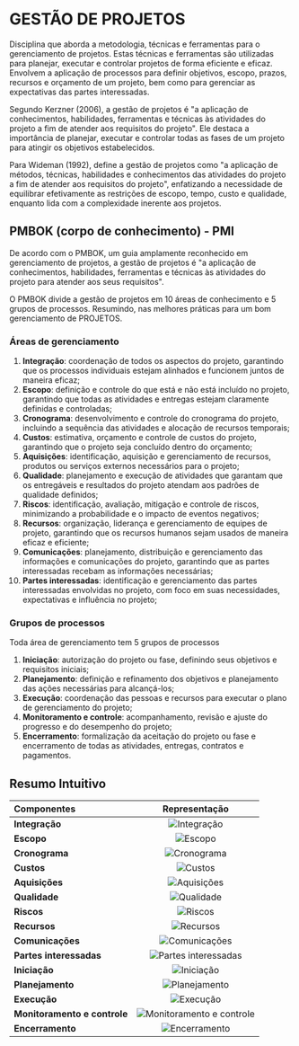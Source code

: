 # GESTÃO DE PROJETOS

Disciplina que aborda a metodologia, técnicas e ferramentas para o gerenciamento de projetos. Estas técnicas e ferramentas são utilizadas para planejar, executar e controlar projetos de forma eficiente e eficaz. Envolvem a aplicação de processos para definir objetivos, escopo, prazos, recursos e orçamento de um projeto, bem como para gerenciar as expectativas das partes interessadas.

Segundo Kerzner (2006), a gestão de projetos é "a aplicação de conhecimentos, habilidades, ferramentas e técnicas às atividades do projeto a fim de atender aos requisitos do projeto". Ele destaca a importância de planejar, executar e controlar todas as fases de um projeto para atingir os objetivos estabelecidos.

Para Wideman (1992), define a gestão de projetos como "a aplicação de métodos, técnicas, habilidades e conhecimentos das atividades do projeto a fim de atender aos requisitos do projeto", enfatizando a necessidade de equilibrar efetivamente as restrições de escopo, tempo, custo e qualidade, enquanto lida com a complexidade inerente aos projetos.

## PMBOK (corpo de conhecimento) - PMI

De acordo com o PMBOK, um guia amplamente reconhecido em gerenciamento de projetos, a gestão de projetos é "a aplicação de conhecimentos, habilidades, ferramentas e técnicas às atividades do projeto para atender aos seus requisitos".

O PMBOK divide a gestão de projetos em 10 áreas de conhecimento e 5 grupos de processos. Resumindo, nas melhores práticas para um bom gerenciamento de PROJETOS.

### Áreas de gerenciamento

1. **Integração**: coordenação de todos os aspectos do projeto, garantindo que os processos individuais estejam alinhados e funcionem juntos de maneira eficaz;
2. **Escopo**: definição e controle do que está e não está incluído no projeto, garantindo que todas as atividades e entregas estejam claramente definidas e controladas;
3. **Cronograma**: desenvolvimento e controle do cronograma do projeto, incluindo a sequência das atividades e alocação de recursos temporais;
4. **Custos**: estimativa, orçamento e controle de custos do projeto, garantindo que o projeto seja concluído dentro do orçamento;
5. **Aquisições**: identificação, aquisição e gerenciamento de recursos, produtos ou serviços externos necessários para o projeto;
6. **Qualidade**: planejamento e execução de atividades que garantam que os entregáveis e resultados do projeto atendam aos padrões de qualidade definidos;
7. **Riscos**: identificação, avaliação, mitigação e controle de riscos, minimizando a probabilidade e o impacto de eventos negativos;
8. **Recursos**: organização, liderança e gerenciamento de equipes de projeto, garantindo que os recursos humanos sejam usados ​​de maneira eficaz e eficiente;
9. **Comunicações**: planejamento, distribuição e gerenciamento das informações e comunicações do projeto, garantindo que as partes interessadas recebam as informações necessárias;
10. **Partes interessadas**: identificação e gerenciamento das partes interessadas envolvidas no projeto, com foco em suas necessidades, expectativas e influência no projeto;

### Grupos de processos

Toda área de gerenciamento tem 5 grupos de processos

1. **Iniciação**: autorização do projeto ou fase, definindo seus objetivos e requisitos iniciais;
2. **Planejamento**: definição e refinamento dos objetivos e planejamento das ações necessárias para alcançá-los;
3. **Execução**: coordenação das pessoas e recursos para executar o plano de gerenciamento do projeto;
4. **Monitoramento e controle**: acompanhamento, revisão e ajuste do progresso e do desempenho do projeto;
5. **Encerramento**: formalização da aceitação do projeto ou fase e encerramento de todas as atividades, entregas, contratos e pagamentos.

## Resumo Intuitivo

| Componentes | Representação |
| :-- | :-: |
| **Integração** | ![Integração](https://3.bp.blogspot.com/-dk5IM40ioiE/TrwE6uEC1UI/AAAAAAAALq4/xLRV16bQEsA/s1600/quebra-cabeca.jpg) |
| **Escopo** | ![Escopo](https://st.depositphotos.com/1561359/3865/v/600/depositphotos_38657063-stock-illustration-3d-person-watching-a-clipping.jpg) |
| **Cronograma** | ![Cronograma](https://previews.123rf.com/images/nasirkhan/nasirkhan1303/nasirkhan130300008/18295123-3d-render-of-businessman-presenting-business-project-gantt-chart-3d-illustration-of-human-character.jpg) |
| **Custos** | ![Custos](https://cdn.xxl.thumbs.canstockphoto.com.br/3d-olhar-objetos-dinheiro-personagem-relatado-banco-de-ilustra%C3%A7%C3%A3o_csp74369665.jpg) |
| **Aquisições** | ![Aquisições](https://cdn.xxl.thumbs.canstockphoto.com.br/pequeno-3d-neg%C3%B3cio-pessoas-banco-de-ilustra%C3%A7%C3%B5es_csp11363472.jpg) |
| **Qualidade** | ![Qualidade](https://www.mazag.com.br/wp-content/uploads/2016/03/ciclo-pdca.jpg) |
| **Riscos** | ![Riscos](https://img.freepik.com/fotos-premium/3d-pessoas-homens-pessoa-sob-um-guarda-chuva-lideranca-e-equipe_441797-6152.jpg) |
| **Recursos** | ![Recursos](https://img.freepik.com/fotos-gratis/boneca-de-pano-com-uma-lista-de-verificacao-e-outros-com-pasta_1156-228.jpg?w=360) |
| **Comunicações** | ![Comunicações](https://3.bp.blogspot.com/-mop81bclyPg/VixaeBV-d0I/AAAAAAAAABU/Bj1f91ze-CY/s1600/descarga.jpg) |
| **Partes interessadas** | ![Partes interessadas](https://faro.be/sites/default/files/styles/xlarge/public/u47/stakeholders.jpg?itok=bQnLjNgX) |
| **Iniciação** | ![Iniciação](https://cdn.xxl.thumbs.canstockphoto.com.br/pessoas-projeto-pequeno-come%C3%A7ar-3d-banco-de-ilustra%C3%A7%C3%B5es_csp72311558.jpg) |
| **Planejamento** | ![Planejamento](https://i.pinimg.com/originals/91/e6/2a/91e62a6ab93039d8f9449d651753bf4d.jpg) |
| **Execução** | ![Execução](https://i.pinimg.com/736x/ae/41/e8/ae41e836229d11abe5e019cc57b748ad.jpg) |
| **Monitoramento e controle** | ![Monitoramento e controle](https://st2.depositphotos.com/3643473/6206/i/950/depositphotos_62060081-stock-photo-3d-man-with-clipboard-and.jpg) |
| **Encerramento** | ![Encerramento](https://w7.pngwing.com/pngs/483/482/png-transparent-animation-diploma-graduation-ceremony-graduation-text-team-public-relations.png) |
